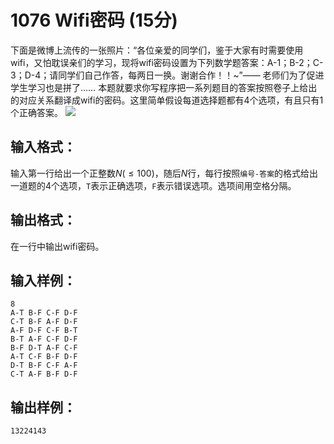 # 1076 Wifi密码 (15分)
下面是微博上流传的一张照片：“各位亲爱的同学们，鉴于大家有时需要使用wifi，又怕耽误亲们的学习，现将wifi密码设置为下列数学题答案：A-1；B-2；C-3；D-4；请同学们自己作答，每两日一换。谢谢合作！！~”—— 老师们为了促进学生学习也是拼了…… 本题就要求你写程序把一系列题目的答案按照卷子上给出的对应关系翻译成wifi的密码。这里简单假设每道选择题都有4个选项，有且只有1个正确答案。
![](https://images.ptausercontent.com/7e56be3f-caba-45f1-b9cb-38a96d44de76.jpg)
## 输入格式：
输入第一行给出一个正整数$N(≤100)$，随后$N$行，每行按照`编号-答案`的格式给出一道题的4个选项，`T`表示正确选项，`F`表示错误选项。选项间用空格分隔。
## 输出格式：
在一行中输出wifi密码。
## 输入样例：
```
8
A-T B-F C-F D-F
C-T B-F A-F D-F
A-F D-F C-F B-T
B-T A-F C-F D-F
B-F D-T A-F C-F
A-T C-F B-F D-F
D-T B-F C-F A-F
C-T A-F B-F D-F
```
## 输出样例：
```
13224143
```